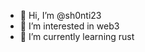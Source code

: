 - 👋 Hi, I’m @sh0nti23
- 👀 I’m interested in web3
- 🌱 I’m currently learning rust

<!---
sh0nti23/sh0nti23 is a ✨ special ✨ repository because its `README.md` (this file) appears on your GitHub profile.
You can click the Preview link to take a look at your changes.
--->
